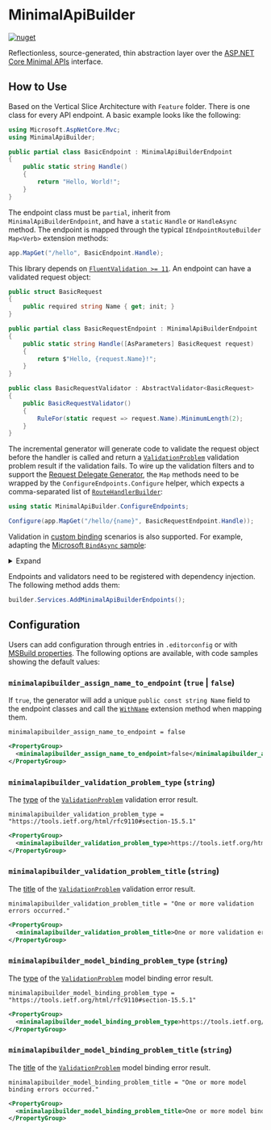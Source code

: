 # MinimalApiBuilder

[![nuget](https://badgen.net/nuget/v/MinimalApiBuilder)](https://www.nuget.org/packages/MinimalApiBuilder)

Reflectionless, source-generated, thin abstraction layer over the
[ASP.NET Core Minimal APIs](https://learn.microsoft.com/en-gb/aspnet/core/fundamentals/minimal-apis/overview)
interface.

## How to Use

Based on the Vertical Slice Architecture with `Feature` folder.
There is one class for every API endpoint. A basic example looks like the following:

```csharp
using Microsoft.AspNetCore.Mvc;
using MinimalApiBuilder;

public partial class BasicEndpoint : MinimalApiBuilderEndpoint
{
    public static string Handle()
    {
        return "Hello, World!";
    }
}
```

The endpoint class must be `partial`, inherit from `MinimalApiBuilderEndpoint`,
and have a `static` `Handle` or `HandleAsync` method. The endpoint is mapped
through the typical `IEndpointRouteBuilder` `Map<Verb>` extension methods:

```csharp
app.MapGet("/hello", BasicEndpoint.Handle);
```

This library depends on [`FluentValidation >= 11`](https://github.com/FluentValidation/FluentValidation).
An endpoint can have a validated request object:

```csharp
public struct BasicRequest
{
    public required string Name { get; init; }
}

public partial class BasicRequestEndpoint : MinimalApiBuilderEndpoint
{
    public static string Handle([AsParameters] BasicRequest request)
    {
        return $"Hello, {request.Name}!";
    }
}

public class BasicRequestValidator : AbstractValidator<BasicRequest>
{
    public BasicRequestValidator()
    {
        RuleFor(static request => request.Name).MinimumLength(2);
    }
}
```

The incremental generator will generate code to validate the request object before
the handler is called and return a [`ValidationProblem`](https://learn.microsoft.com/en-us/dotnet/api/microsoft.aspnetcore.http.results.validationproblem)
validation problem result if the validation fails. To wire up the validation filters
and to support the [Request Delegate Generator](https://learn.microsoft.com/en-gb/aspnet/core/fundamentals/aot/request-delegate-generator/rdg),
the `Map` methods need to be wrapped by the `ConfigureEndpoints.Configure` helper,
which expects a comma-separated list of [`RouteHandlerBuilder`](https://learn.microsoft.com/en-us/dotnet/api/microsoft.aspnetcore.builder.routehandlerbuilder):

```csharp
using static MinimalApiBuilder.ConfigureEndpoints;

Configure(app.MapGet("/hello/{name}", BasicRequestEndpoint.Handle));
```

Validation in [custom binding](https://learn.microsoft.com/en-gb/aspnet/core/fundamentals/minimal-apis/parameter-binding#custom-binding)
scenarios is also supported. For example, adapting the
[Microsoft `BindAsync` sample](https://learn.microsoft.com/en-gb/aspnet/core/fundamentals/minimal-apis/parameter-binding?view=aspnetcore-8.0#bindasync):

<details>
<summary>Expand</summary>

```csharp
public record PagingData(string? SortBy, SortDirection SortDirection, int CurrentPage)
{
    private const string SortByKey = "sortby";
    private const string SortDirectionKey = "sortdir";
    private const string PageKey = "page";

    public static ValueTask<PagingData?> BindAsync(HttpContext httpContext)
    {
        ProductsEndpoint endpoint = httpContext.RequestServices.GetRequiredService<ProductsEndpoint>();

        SortDirection sortDirection = default;
        int page = default;

        if (httpContext.Request.Query.TryGetValue(SortDirectionKey, out StringValues sortDirectionValues))
        {
            if (!Enum.TryParse(sortDirectionValues, ignoreCase: true, out sortDirection))
            {
                endpoint.AddValidationError(SortDirectionKey,
                    "Invalid sort direction. Valid values are 'default', 'asc', or 'desc'.");
            }
        }
        else
        {
            endpoint.AddValidationError(SortDirectionKey, "Missing sort direction.");
        }

        if (httpContext.Request.Query.TryGetValue(PageKey, out StringValues pageValues))
        {
            if (!int.TryParse(pageValues, out page))
            {
                endpoint.AddValidationError(PageKey, "Invalid page number.");
            }
        }
        else
        {
            endpoint.AddValidationError(PageKey, "Missing page number.");
        }

        if (endpoint.HasValidationError)
        {
            return ValueTask.FromResult<PagingData?>(null);
        }

        PagingData result = new(httpContext.Request.Query[SortByKey], sortDirection, page);

        return ValueTask.FromResult<PagingData?>(result);
    }
}

public enum SortDirection
{
    Default,
    Asc,
    Desc
}

public partial class ProductsEndpoint : MinimalApiBuilderEndpoint
{
    public static string Handle(PagingData pageData)
    {
        return pageData.ToString();
    }
}
```

```csharp
Configure(app.MapGet("/products", ProductsEndpoint.Handle));
```

</details>

Endpoints and validators need to be registered with dependency injection.
The following method adds them:

```csharp
builder.Services.AddMinimalApiBuilderEndpoints();
```

## Configuration

Users can add configuration through entries in `.editorconfig` or with
[MSBuild properties](https://learn.microsoft.com/en-us/visualstudio/msbuild/msbuild-properties).
The following options are available, with code samples showing the default values:

### `minimalapibuilder_assign_name_to_endpoint` (`true` | `false`)

If `true`, the generator will add a unique `public const string Name` field to
the endpoint classes and call the [`WithName`](https://learn.microsoft.com/en-us/dotnet/api/microsoft.aspnetcore.builder.routingendpointconventionbuilderextensions.withname)
extension method when mapping them.

```.editorconfig
minimalapibuilder_assign_name_to_endpoint = false
```

```xml
<PropertyGroup>
  <minimalapibuilder_assign_name_to_endpoint>false</minimalapibuilder_assign_name_to_endpoint>
</PropertyGroup>
```

### `minimalapibuilder_validation_problem_type` (`string`)

The [type](https://datatracker.ietf.org/doc/html/rfc7807#section-3.1) of the
[`ValidationProblem`](https://learn.microsoft.com/en-us/dotnet/api/microsoft.aspnetcore.http.results.validationproblem)
validation error result.

```.editorconfig
minimalapibuilder_validation_problem_type = "https://tools.ietf.org/html/rfc9110#section-15.5.1"
```

```xml
<PropertyGroup>
  <minimalapibuilder_validation_problem_type>https://tools.ietf.org/html/rfc9110#section-15.5.1</minimalapibuilder_validation_problem_type>
</PropertyGroup>
```

### `minimalapibuilder_validation_problem_title` (`string`)

The [title]((https://datatracker.ietf.org/doc/html/rfc7807#section-3.1))
of the [`ValidationProblem`](https://learn.microsoft.com/en-us/dotnet/api/microsoft.aspnetcore.http.results.validationproblem)
validation error result.

```.editorconfig
minimalapibuilder_validation_problem_title = "One or more validation errors occurred."
```

```xml
<PropertyGroup>
  <minimalapibuilder_validation_problem_title>One or more validation errors occurred.</minimalapibuilder_validation_problem_title>
</PropertyGroup>
```

### `minimalapibuilder_model_binding_problem_type` (`string`)

The [type]((https://datatracker.ietf.org/doc/html/rfc7807#section-3.1))
of the [`ValidationProblem`](https://learn.microsoft.com/en-us/dotnet/api/microsoft.aspnetcore.http.results.validationproblem)
model binding error result.

```.editorconfig
minimalapibuilder_model_binding_problem_type = "https://tools.ietf.org/html/rfc9110#section-15.5.1"
```

```xml
<PropertyGroup>
  <minimalapibuilder_model_binding_problem_type>https://tools.ietf.org/html/rfc9110#section-15.5.1</minimalapibuilder_model_binding_problem_type>
</PropertyGroup>
```

### `minimalapibuilder_model_binding_problem_title` (`string`)

The [title]((https://datatracker.ietf.org/doc/html/rfc7807#section-3.1))
of the [`ValidationProblem`](https://learn.microsoft.com/en-us/dotnet/api/microsoft.aspnetcore.http.results.validationproblem)
model binding error result.

```.editorconfig
minimalapibuilder_model_binding_problem_title = "One or more model binding errors occurred."
```

```xml
<PropertyGroup>
  <minimalapibuilder_model_binding_problem_title>One or more model binding errors occurred.</minimalapibuilder_model_binding_problem_title>
</PropertyGroup>
```
